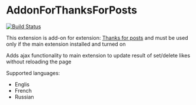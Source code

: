 AddonForThanksForPosts
======================
[![Build Status](https://travis-ci.org/alg5/addonforthanksforposts.svg?branch=dev_3.2.x)](https://travis-ci.org/alg5/addonforthanksforposts)

This extension is add-on for extension: <a href="https://www.phpbb.com/community/viewtopic.php?f=456&t=2259046&p=13714471#p13714471]">Thanks for posts</a> and must be used only if the main extension installed and turned on

Adds ajax functionality to main extension  to update result of set/delete likes without reloading the page

Supported languages:
- Englis
- French
- Russian